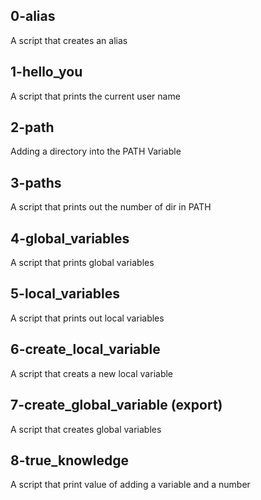 ## 0-alias 
A script that creates an alias
## 1-hello_you
A script that prints the current user name
## 2-path
Adding a directory into the PATH Variable
## 3-paths
A script that prints out the number of dir in PATH
## 4-global_variables
A script that prints global variables
## 5-local_variables
A script that prints out local variables
## 6-create_local_variable
A script that creats a new local variable
## 7-create_global_variable (export)
A script that creates global variables
## 8-true_knowledge
A script that print value of adding a variable and a number
